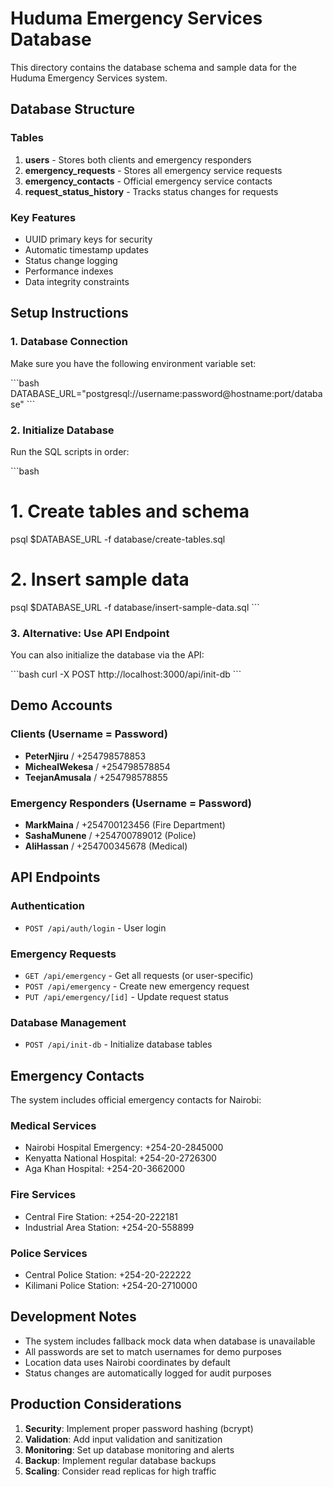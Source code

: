 # Huduma Emergency Services Database

This directory contains the database schema and sample data for the Huduma Emergency Services system.

## Database Structure

### Tables

1. **users** - Stores both clients and emergency responders
2. **emergency_requests** - Stores all emergency service requests
3. **emergency_contacts** - Official emergency service contacts
4. **request_status_history** - Tracks status changes for requests

### Key Features

- UUID primary keys for security
- Automatic timestamp updates
- Status change logging
- Performance indexes
- Data integrity constraints

## Setup Instructions

### 1. Database Connection

Make sure you have the following environment variable set:

\`\`\`bash
DATABASE_URL="postgresql://username:password@hostname:port/database"
\`\`\`

### 2. Initialize Database

Run the SQL scripts in order:

\`\`\`bash
# 1. Create tables and schema
psql $DATABASE_URL -f database/create-tables.sql

# 2. Insert sample data
psql $DATABASE_URL -f database/insert-sample-data.sql
\`\`\`

### 3. Alternative: Use API Endpoint

You can also initialize the database via the API:

\`\`\`bash
curl -X POST http://localhost:3000/api/init-db
\`\`\`

## Demo Accounts

### Clients (Username = Password)
- **PeterNjiru** / +254798578853
- **MichealWekesa** / +254798578854  
- **TeejanAmusala** / +254798578855

### Emergency Responders (Username = Password)
- **MarkMaina** / +254700123456 (Fire Department)
- **SashaMunene** / +254700789012 (Police)
- **AliHassan** / +254700345678 (Medical)

## API Endpoints

### Authentication
- `POST /api/auth/login` - User login

### Emergency Requests
- `GET /api/emergency` - Get all requests (or user-specific)
- `POST /api/emergency` - Create new emergency request
- `PUT /api/emergency/[id]` - Update request status

### Database Management
- `POST /api/init-db` - Initialize database tables

## Emergency Contacts

The system includes official emergency contacts for Nairobi:

### Medical Services
- Nairobi Hospital Emergency: +254-20-2845000
- Kenyatta National Hospital: +254-20-2726300
- Aga Khan Hospital: +254-20-3662000

### Fire Services
- Central Fire Station: +254-20-222181
- Industrial Area Station: +254-20-558899

### Police Services
- Central Police Station: +254-20-222222
- Kilimani Police Station: +254-20-2710000

## Development Notes

- The system includes fallback mock data when database is unavailable
- All passwords are set to match usernames for demo purposes
- Location data uses Nairobi coordinates by default
- Status changes are automatically logged for audit purposes

## Production Considerations

1. **Security**: Implement proper password hashing (bcrypt)
2. **Validation**: Add input validation and sanitization
3. **Monitoring**: Set up database monitoring and alerts
4. **Backup**: Implement regular database backups
5. **Scaling**: Consider read replicas for high traffic
